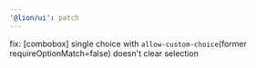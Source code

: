 ```yaml
---
'@lion/ui': patch
---
```


fix: [combobox] single choice with `allow-custom-choice`(former requireOptionMatch=false) doesn't clear selection
